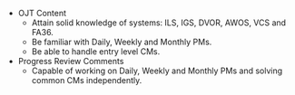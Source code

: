- OJT Content
	- Attain solid knowledge of systems: ILS, IGS, DVOR, AWOS, VCS and FA36.
	- Be familiar with Daily, Weekly and Monthly PMs.
	- Be able to handle entry level CMs.
- Progress Review Comments
	- Capable of working on Daily, Weekly and Monthly PMs and solving common CMs independently.